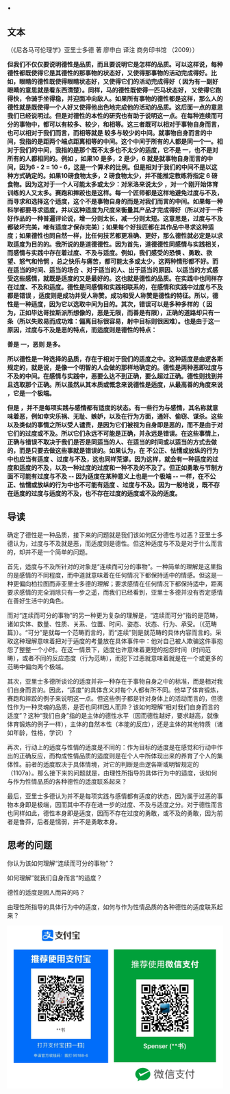 # .

## 文本

（《尼各马可伦理学》亚里士多德 著 廖申白 译注 商务印书馆 （2009））

**但我们不仅仅要说明德性是品质，而且要说明它是怎样的品质。可以这样说，每种德性都既使得它是其德性的那事物的状态好，又使得那事物的活动完成得好。比如，眼睛的德性既使得眼睛状态好，又使得它们的活动完成得好（ 因为有一副好眼睛的意思就是看东西清楚）。同样，马的德性既使得一匹马状态好， 又使得它跑得快，令骑手坐得稳，并迎面冲向敌人。如果所有事物的德性都是这样，那么人的德性就是既使得一个人好又使得他出色地完成他的活动的品质。这后面一点的意思我们已经说明过。但是对德性的本性的研究也有助于说明这一点。在每种连续而可分的事物中，都可以有较多、较少，和相等。这三者既可以相对于事物自身而言，也可以相对于我们而言，而相等就是 较多与较少的中间。就事物自身而言的中间，我指的是距两个端点距离相等的中间。这个中间于所有的人都是同一个一。相对于我们的中间，我指的是那个既不太多也不太少的适度，它不是 一，也不是对所有的人都相同的。例如 ，如果10 是多，2 是少，6 就是就事物自身而言的中间，因为6 - 2 = 10 - 6，这是一个算术的比例。但是相对于我们的中间不是以这种方式确定的。如果10磅食物太多，2 磅食物太少，并不能推定教练将指定 6 磅食物。因为这对于一个人可能太多或太少：对米洛来说太少 ，对一个刚开始体育训练的人又太多。赛跑和摔跤也是这样。每一个匠师都是这样地避免过度与不及，而寻求和选择这个适度，这个不是事物自身的而是对我们而言的中间。如果每一种科学都要寻求适度，并以这种适度为尺度来衡量其产品才完成得好（所以对于一件好作品的一种普遍评论说，增一分则太长，减一分则太短。这意思是，过度与不及都破坏完美，唯有适度才保存完美）；如果每个好技匠都在其作品中寻求这种适度；如果德性也同自然一样，比任何技艺都更准确、更好，那么德性就必定是以求取适度为目的的。我所说的是道德德性。因为首先，道德德性同感情与实践相关，而感情与实践中存在着过度、不及与适度。例如，我们感受的恐惧 、勇敢、欲望、怒气和怜悯 ，总之快乐与痛苦，都可能太多或太少，这两种情形都不好。而在适当的时间、适当的场合 、对于适当的人、出于适当的原因、以适当的方式感受这些感情，就既是适度的又是最好的。这也就是德性的品质。在实践中也同样存在过度、不及和适度。德性是同感情和实践相联系的，在感情和实践中过度与不及都是错误 ，适度则是成功并受人称赞。成功和受人称赞是德性的特征。所以，德性是一种适度，因为它以选取中间为目的。其次，错误可以是多种多样的（ 因为，正如毕达哥拉斯派所想像的，恶是无限，而善是有限），正确的道路却只有一条（所以失败易而成功难：偏离目标很容易，射中目标则很困难）。也是由于这一原因，过度与不及是恶的特点，而适度则是德性的特点：**

**善是 一，恶则 是多。**

**所以德性是一种选择的品质，存在于相对于我们的适度之中。这种适度是由逻各斯规定的，就是说，是像一个明智的人会做的那样地确定的。德性是两种恶即过度与不及的中间。在感情与实践中，恶要么达不到正确，要么超过正确。德性则找到并且选取那个正确。所以虽然从其本质或慨念来说德性是适度，从最高善的角度来说 ，它是一个极端。**

**但是 ，并不是每项实践与感情都有适度的状态。有一些行为与感情，其名称就意味着恶，例如幸灾乐祸、无耻、嫉妒，以及在行为方面，通奸、偷窃、谋杀。这些以及类似的事情之所以受人谴责，是因为它们被视为自身即是恶的，而不是由于对它们的过度或不及。所以它们永远不可能是正确，并永远是错误。在这些事情上，正确与错误不取决于我们是否是同适当的人、在适当的时间或以适当的方式去做的，而是只要去做这些事就是错误的。如果认为，在 不公正、怯懦或放纵的行为中也应当有适度 、过度与不及，这也同样荒谬。因为这样，就会有一种适度的过度和适度的不及，以及一种过度的过度和一种不及的不及了。但正如勇敢与节制方面不可能有过度与不及 -- 因为适度在某种意义上也是一个极端 -- 一样，在不公正、怯懦或放纵的行为中也不可能有适度 、过度与不及。因为一般地说 ，既不存在适度的过度与适度的不及，也不存在过度的适度或不及的适度。**

## 导读

确定了德性是一种品质，接下来的问题就是我们该如何区分德性与过恶？亚里士多德认为，过度与不及就是恶，而适度则是德性。但这种适度与不及是对于什么而言的，却并不是一个简单的问题。

首先，适度与不及所针对的对象是“连续而可分的事物”。一种简单的理解是这里指的是感情的不同程度，而中道就意味着在任何情况下都保持适中的情感。但这是一种更偏向柏拉图而非亚里士多德的理解；要求感情在任何情况下都保持适中，距离要求感情的完全消除只有一步之遥，而我们已经看到，亚里士多德并没有否定感情在善好生活中的角色。

而对“连续而可分的事物”的另一种更为复杂的理解是，“连续而可分”指的是范畴，诸如实体、数量、性质、关系、位置、时间、姿态、状态、行为、承受。（《范畴篇》）。“可分”是就每一个范畴而言的，而“连续”则是就范畴的具体内容而言的。采取这种理解意味着把对于适度的考量放在具体事件中：他对自己被人欺骗这件事抱怨了整整一个小时。在这一情景下，适度也许意味着更短的抱怨时间（时间范畴），或者不同的反应态度（行为范畴），而犯下过恶就意味着就是在一个或更多的范畴中偏向两个极端。

其次，亚里士多德所谈论的适度并非一种存在于事物自身之中的标准，而是相对我们自身而言的。因此，“适度”的具体含义对每个人都有所不同。他举了体育锻炼，赛跑和摔跤的例子来说明这一点。但这些例子都是针对身体上的活动而言的，但德性作为一种灵魂的品质，是否也同样因人而异？该如何理解“相对我们自身而言的适度”？这种“我们自身”指的是主体的德性水平（因而德性越好，要求越高，就像体育锻炼的例子一样），主体的自然本性（本能的反应），还是主体的其他特质（诸如年龄，性格，学识）？

再次，行动上的适度与性情的适度是不同的：作为目标的适度是在感觉和行动中作出的正确反应，而构成性情品质的适度则是在个人中所体现出来的养育了个人的集体性。前者的适度取决于具体情境，对它的判断是由逻各斯或明智规定的（1107a）。那么接下来的问题就是，由理性所指导的具体行为中的适度，该如何与作为性情品质的各种德性的适度联系起来？

最后，亚里士多德认为并不是每项实践与感情都有适度的状态，因为属于过恶的事物本身即是极端，因而其中不存在进一步的过度、不及与适度之分。对于德性而言也同样如此，德性本身即是适度，因而不存在过度的勇敢，或不及的勇敢，因为前者是鲁莽，后者是懦弱，并不是勇敢本身。

## 思考的问题

你认为该如何理解“连续而可分的事物”？

如何理解”就我们自身而言“的适度？

德性的适度是因人而异的吗？

由理性所指导的具体行为中的适度，如何与作为性情品质的各种德性的适度联系起来？

![](../.gitbook/assets/qr.png)

